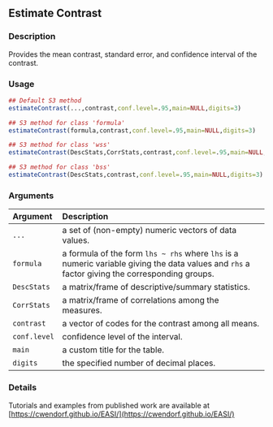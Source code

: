 ## Estimate Contrast

### Description

Provides the mean contrast, standard error, and confidence interval of the contrast.

### Usage

```r
## Default S3 method
estimateContrast(...,contrast,conf.level=.95,main=NULL,digits=3)

## S3 method for class 'formula'
estimateContrast(formula,contrast,conf.level=.95,main=NULL,digits=3)

## S3 method for class 'wss'
estimateContrast(DescStats,CorrStats,contrast,conf.level=.95,main=NULL,digits=3)

## S3 method for class 'bss'
estimateContrast(DescStats,contrast,conf.level=.95,main=NULL,digits=3)
```

### Arguments

Argument | Description
:-- | :--
```...``` | a set of (non-empty) numeric vectors of data values.
```formula``` | a formula of the form `lhs ~ rhs` where `lhs` is a numeric variable giving the data values and `rhs` a factor giving the corresponding groups.
```DescStats```  | a matrix/frame of descriptive/summary statistics.
```CorrStats``` | a matrix/frame of correlations among the measures.
```contrast``` | a vector of codes for the contrast among all means.
```conf.level``` | confidence level of the interval.
```main``` | a custom title for the table.
```digits``` | the specified number of decimal places.

### Details

Tutorials and examples from published work are available at [https://cwendorf.github.io/EASI/](https://cwendorf.github.io/EASI/) 


